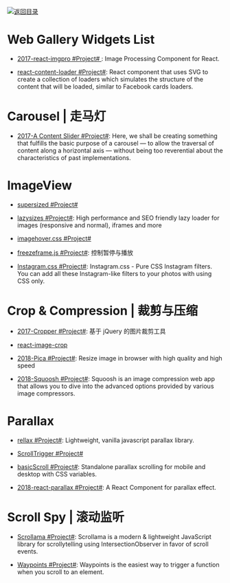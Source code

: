 [![返回目录](https://user-images.githubusercontent.com/5803001/38079637-ff0abcf0-3371-11e8-9b76-ad651620afc7.jpg)](https://github.com/wx-chevalier/Awesome-Lists)

# Web Gallery Widgets List

- [2017-react-imgpro #Project# ](https://github.com/nitin42/react-imgpro): Image Processing Component for React.

* [react-content-loader #Project#](https://github.com/danilowoz/react-content-loader): React component that uses SVG to create a collection of loaders which simulates the structure of the content that will be loaded, similar to Facebook cards loaders.

# Carousel | 走马灯

- [2017-A Content Slider #Project#](https://inclusive-components.design/a-content-slider/): Here, we shall be creating something that fulfills the basic purpose of a carousel — to allow the traversal of content along a horizontal axis — without being too reverential about the characteristics of past implementations.

# ImageView

- [supersized #Project#](https://github.com/buildinternet/supersized)

- [lazysizes #Project#](https://github.com/aFarkas/lazysizes): High performance and SEO friendly lazy loader for images (responsive and normal), iframes and more

- [imagehover.css #Project#](https://github.com/ciar4n/imagehover.css)

- [freezeframe.js #Project#](https://github.com/ctrl-freaks/freezeframe.js): 控制暂停与播放

* [Instagram.css #Project#](https://github.com/picturepan2/instagram.css): Instagram.css - Pure CSS Instagram filters. You can add all these Instagram-like filters to your photos with using CSS only.

# Crop & Compression | 裁剪与压缩

- [2017-Cropper #Project#](http://fengyuanchen.github.io/cropper/): 基于 jQuery 的图片裁剪工具

- [react-image-crop](https://github.com/DominicTobias/react-image-crop)

- [2018-Pica #Project#](http://nodeca.github.io/pica/demo/): Resize image in browser with high quality and high speed

- [2018-Squoosh #Project#](https://github.com/GoogleChromeLabs/squoosh): Squoosh is an image compression web app that allows you to dive into the advanced options provided by various image compressors.

# Parallax

- [rellax #Project#](https://github.com/dixonandmoe/rellax): Lightweight, vanilla javascript parallax library.

- [ScrollTrigger #Project#](https://github.com/terwanerik/ScrollTrigger)

- [basicScroll #Project#](https://github.com/electerious/basicScroll): Standalone parallax scrolling for mobile and desktop with CSS variables.

- [2018-react-parallax #Project#](https://github.com/RRutsche/react-parallax#readme): A React Component for parallax effect.

# Scroll Spy | 滚动监听

- [Scrollama #Project#](https://github.com/russellgoldenberg/scrollama): Scrollama is a modern & lightweight JavaScript library for scrollytelling using IntersectionObserver in favor of scroll events.

- [Waypoints #Project#](http://imakewebthings.com/waypoints/): Waypoints is the easiest way to trigger a function when you scroll to an element.
